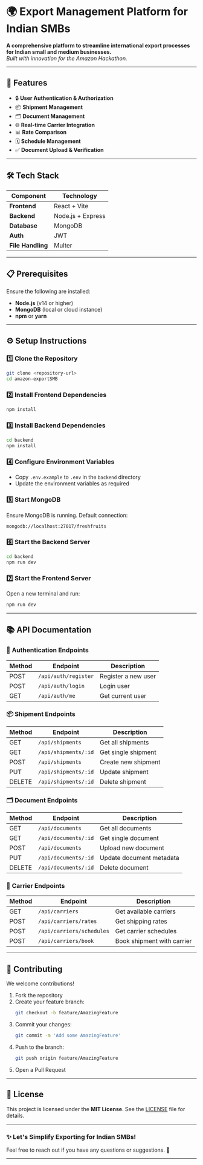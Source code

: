 # 🌍 **Export Management Platform for Indian SMBs**  
**A comprehensive platform to streamline international export processes for Indian small and medium businesses.**  
*Built with innovation for the Amazon Hackathon.*

---

## 🚀 **Features**  
- 🔒 **User Authentication & Authorization**  
- 📦 **Shipment Management**  
- 🗂️ **Document Management**  
- 🌐 **Real-time Carrier Integration**  
- 📊 **Rate Comparison**  
- 🗓️ **Schedule Management**  
- ✅ **Document Upload & Verification**  

---

## 🛠️ **Tech Stack**  

| Component    | Technology         |
|--------------|--------------------|
| **Frontend** | React + Vite       |
| **Backend**  | Node.js + Express  |
| **Database** | MongoDB            |
| **Auth**     | JWT                |
| **File Handling** | Multer         |

---

## 📋 **Prerequisites**  
Ensure the following are installed:  
- **Node.js** (v14 or higher)  
- **MongoDB** (local or cloud instance)  
- **npm** or **yarn**  

---

## ⚙️ **Setup Instructions**  

### 1️⃣ Clone the Repository  
```bash
git clone <repository-url>
cd amazon-exportSMB
```

### 2️⃣ Install Frontend Dependencies  
```bash
npm install
```

### 3️⃣ Install Backend Dependencies  
```bash
cd backend
npm install
```

### 4️⃣ Configure Environment Variables  
- Copy `.env.example` to `.env` in the `backend` directory  
- Update the environment variables as required  

### 5️⃣ Start MongoDB  
Ensure MongoDB is running. Default connection:  
```plaintext
mongodb://localhost:27017/freshfruits
```

### 6️⃣ Start the Backend Server  
```bash
cd backend
npm run dev
```

### 7️⃣ Start the Frontend Server  
Open a new terminal and run:  
```bash
npm run dev
```

---

## 📚 **API Documentation**  

### 🔐 **Authentication Endpoints**  
| Method | Endpoint            | Description           |
|--------|---------------------|-----------------------|
| POST   | `/api/auth/register` | Register a new user  |
| POST   | `/api/auth/login`    | Login user           |
| GET    | `/api/auth/me`       | Get current user     |

### 📦 **Shipment Endpoints**  
| Method | Endpoint              | Description          |
|--------|-----------------------|----------------------|
| GET    | `/api/shipments`       | Get all shipments   |
| GET    | `/api/shipments/:id`   | Get single shipment |
| POST   | `/api/shipments`       | Create new shipment |
| PUT    | `/api/shipments/:id`   | Update shipment     |
| DELETE | `/api/shipments/:id`   | Delete shipment     |

### 🗂️ **Document Endpoints**  
| Method | Endpoint              | Description             |
|--------|-----------------------|-------------------------|
| GET    | `/api/documents`       | Get all documents      |
| GET    | `/api/documents/:id`   | Get single document    |
| POST   | `/api/documents`       | Upload new document    |
| PUT    | `/api/documents/:id`   | Update document metadata |
| DELETE | `/api/documents/:id`   | Delete document        |

### 🚛 **Carrier Endpoints**  
| Method | Endpoint                 | Description              |
|--------|--------------------------|--------------------------|
| GET    | `/api/carriers`           | Get available carriers  |
| POST   | `/api/carriers/rates`     | Get shipping rates      |
| POST   | `/api/carriers/schedules` | Get carrier schedules   |
| POST   | `/api/carriers/book`      | Book shipment with carrier |

---

## 👥 **Contributing**  

We welcome contributions!  

1. Fork the repository  
2. Create your feature branch:  
   ```bash
   git checkout -b feature/AmazingFeature
   ```
3. Commit your changes:  
   ```bash
   git commit -m 'Add some AmazingFeature'
   ```
4. Push to the branch:  
   ```bash
   git push origin feature/AmazingFeature
   ```
5. Open a Pull Request  

---

## 📜 **License**  
This project is licensed under the **MIT License**. See the [LICENSE](./LICENSE) file for details.

---

### ✨ **Let's Simplify Exporting for Indian SMBs!**

Feel free to reach out if you have any questions or suggestions. 🌟

--- 
